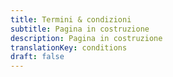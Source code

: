 ```yaml
---
title: Termini & condizioni
subtitle: Pagina in costruzione
description: Pagina in costruzione
translationKey: conditions
draft: false
---
```

